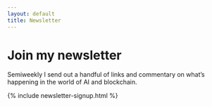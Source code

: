 ```yaml
---
layout: default
title: Newsletter
---
```

# Join my newsletter

Semiweekly I send out a handful of links and commentary on what’s happening in the world of AI and blockchain.

{% include newsletter-signup.html %}